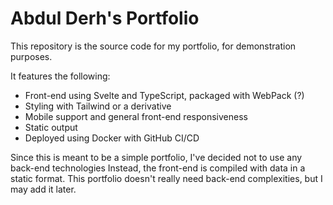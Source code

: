 # Abdul Derh's Portfolio

This repository is the source code for my portfolio, for demonstration purposes.

It features the following:

- Front-end using Svelte and TypeScript, packaged with WebPack (?)
- Styling with Tailwind or a derivative
- Mobile support and general front-end responsiveness
- Static output
- Deployed using Docker with GitHub CI/CD

Since this is meant to be a simple portfolio, I've decided not to use any back-end technologies Instead, the front-end is compiled with data in a static format. This portfolio doesn't really need back-end complexities, but I may add it later.
